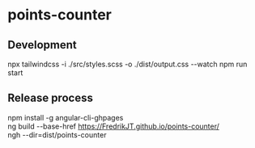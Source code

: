 # points-counter


## Development
npx tailwindcss -i ./src/styles.scss -o ./dist/output.css --watch
npm run start
## Release process
npm install -g angular-cli-ghpages  
ng build --base-href https://FredrikJT.github.io/points-counter/  
ngh --dir=dist/points-counter
